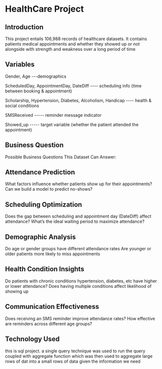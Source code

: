 # HealthCare Project
## Introduction
This project entails 106,988 records of healthcare datasets. It contains patients medical appointments and whether they showed up or not
alongside with strength and weakness over a long period of time
## Variables
Gender, Age ---demographics  

ScheduledDay, AppointmentDay, DateDiff  ---- scheduling info (time between booking & appointment)  

Scholarship, Hypertension, Diabetes, Alcoholism, Handicap  ---- health & social conditions  

SMSReceived ----- reminder message indicator  

Showed_up ----- target variable (whether the patient attended the appointment)  

## Business Question
Possible Business Questions This Dataset Can Answer:
## Attendance Prediction
What factors influence whether patients show up for their appointments?
Can we build a model to predict no-shows?
## Scheduling Optimization
Does the gap between scheduling and appointment day (DateDiff) affect attendance?
What’s the ideal waiting period to maximize attendance?
## Demographic Analysis
Do age or gender groups have different attendance rates
Are younger or older patients more likely to miss appointments
## Health Condition Insights
Do patients with chronic conditions hypertension, diabetes, etc have higher or lower attendance?
Does having multiple conditions affect likelihood of showing up
## Communication Effectiveness
Does receiving an SMS reminder improve attendance rates?
How effective are reminders across different age groups?
## Technology Used
this is sql project. a single query technique was used to run the query coupled with aggregate function which was then used 
to aggregate large rows of dat into a small rows of data given the information we need

